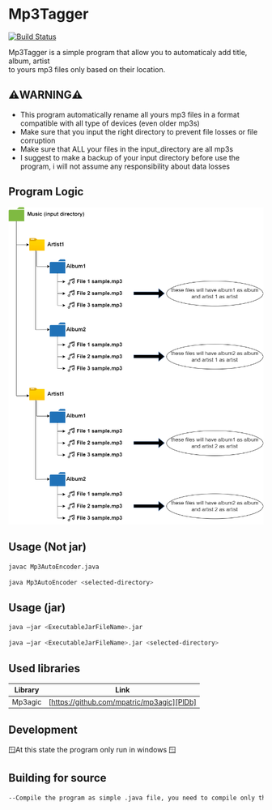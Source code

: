 # Mp3Tagger
[![Build Status](https://travis-ci.org/joemccann/dillinger.svg?branch=master)](https://travis-ci.org/joemccann/dillinger)

Mp3Tagger is a simple program that allow you to automaticaly add title, album, artist \
to yours mp3 files only based on their location.

## ⚠️WARNING⚠️

- This program automatically rename all yours mp3 files in a format compatible with all type of devices (even older mp3s)
- Make sure that you input the right directory to prevent file losses or file corruption
- Make sure that ALL your files in the input_directory are all mp3s
- I suggest to make a backup of your input directory before use the program, i will not assume any responsibility about data losses

## Program Logic
![alt text](https://github.com/Edo-256/Mp3Tagger/blob/main/diagram/graph.png)

## Usage (Not jar)
```sh
javac Mp3AutoEncoder.java
```
```sh
java Mp3AutoEncoder <selected-directory>
```

## Usage (jar)
```sh
java –jar <ExecutableJarFileName>.jar
```
```sh
java –jar <ExecutableJarFileName>.jar <selected-directory>
```

## Used libraries

| Library | Link |
| ------ | ------ |
| Mp3agic | [https://github.com/mpatric/mp3agic][PlDb] |

## Development

🪟At this state the program only run in windows 🪟


## Building for source
```sh
--Compile the program as simple .java file, you need to compile only the .java in the main folder
```
